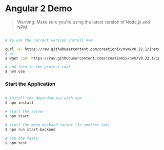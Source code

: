 # Angular 2 Demo

>Warning: Make sure you're using the latest version of Node.js and NPM

```bash

# To use the correct version install nvm

curl -o- https://raw.githubusercontent.com/creationix/nvm/v0.32.1/install.sh | bash
# or
$ wget -qO- https://raw.githubusercontent.com/creationix/nvm/v0.32.1/install.sh | bash

# and then in the project root
$ nvm use

```

### Start the Application

```bash

# install the dependencies with npm
$ npm install

# start the server
$ npm start

# start the mock backend server (In another tab)
$ npm run start-backend

# run the tests
$ npm test

```
